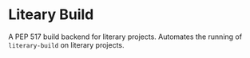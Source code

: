 # Liteary Build
A PEP 517 build backend for literary projects. Automates the running of `literary-build` on literary projects.
